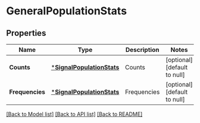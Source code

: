 # GeneralPopulationStats

## Properties
Name | Type | Description | Notes
------------ | ------------- | ------------- | -------------
**Counts** | [***SignalPopulationStats**](SignalPopulationStats.md) | Counts | [optional] [default to null]
**Frequencies** | [***SignalPopulationStats**](SignalPopulationStats.md) | Frequencies | [optional] [default to null]

[[Back to Model list]](../README.md#documentation-for-models) [[Back to API list]](../README.md#documentation-for-api-endpoints) [[Back to README]](../README.md)


